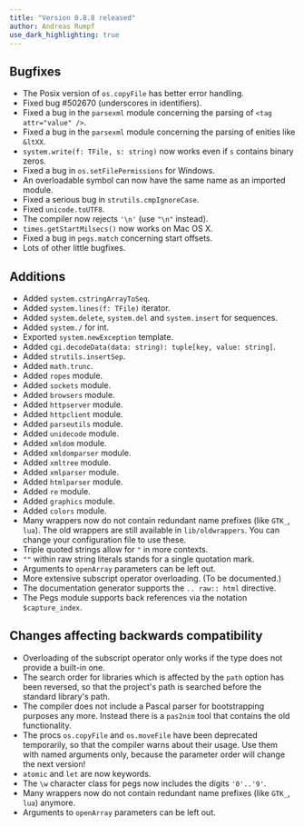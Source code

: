 ```yaml
---
title: "Version 0.8.8 released"
author: Andreas Rumpf
use_dark_highlighting: true
---
```


Bugfixes
--------
- The Posix version of ``os.copyFile`` has better error handling.
- Fixed bug #502670 (underscores in identifiers).
- Fixed a bug in the ``parsexml`` module concerning the parsing of
  ``<tag attr="value" />``.
- Fixed a bug in the ``parsexml`` module concerning the parsing of
  enities like ``&ltXX``.
- ``system.write(f: TFile, s: string)`` now works even if ``s`` contains binary
  zeros.
- Fixed a bug in ``os.setFilePermissions`` for Windows.
- An overloadable symbol can now have the same name as an imported module.
- Fixed a serious bug in ``strutils.cmpIgnoreCase``.
- Fixed ``unicode.toUTF8``.
- The compiler now rejects ``'\n'`` (use ``"\n"`` instead).
- ``times.getStartMilsecs()`` now works on Mac OS X.
- Fixed a bug in ``pegs.match`` concerning start offsets.
- Lots of other little bugfixes.


Additions
---------
- Added ``system.cstringArrayToSeq``.
- Added ``system.lines(f: TFile)`` iterator.
- Added ``system.delete``, ``system.del`` and ``system.insert`` for sequences.
- Added ``system./`` for int.
- Exported ``system.newException`` template.
- Added ``cgi.decodeData(data: string): tuple[key, value: string]``.
- Added ``strutils.insertSep``.
- Added ``math.trunc``.
- Added ``ropes`` module.
- Added ``sockets`` module.
- Added ``browsers`` module.
- Added ``httpserver`` module.
- Added ``httpclient`` module.
- Added ``parseutils`` module.
- Added ``unidecode`` module.
- Added ``xmldom`` module.
- Added ``xmldomparser`` module.
- Added ``xmltree`` module.
- Added ``xmlparser`` module.
- Added ``htmlparser`` module.
- Added ``re`` module.
- Added ``graphics`` module.
- Added ``colors`` module.
- Many wrappers now do not contain redundant name prefixes (like ``GTK_``,
  ``lua``). The old wrappers are still available in ``lib/oldwrappers``.
  You can change your configuration file to use these.
- Triple quoted strings allow for ``"`` in more contexts.
- ``""`` within raw string literals stands for a single quotation mark.
- Arguments to ``openArray`` parameters can be left out.
- More extensive subscript operator overloading. (To be documented.)
- The documentation generator supports the ``.. raw:: html`` directive.
- The Pegs module supports back references via the notation ``$capture_index``.


Changes affecting backwards compatibility
-----------------------------------------

- Overloading of the subscript operator only works if the type does not provide
  a built-in one.
- The search order for libraries which is affected by the ``path`` option
  has been reversed, so that the project's path is searched before
  the standard library's path.
- The compiler does not include a Pascal parser for bootstrapping purposes any
  more. Instead there is a ``pas2nim`` tool that contains the old functionality.
- The procs ``os.copyFile`` and ``os.moveFile`` have been deprecated
  temporarily, so that the compiler warns about their usage. Use them with
  named arguments only, because the parameter order will change the next
  version!
- ``atomic`` and ``let`` are now keywords.
- The ``\w`` character class for pegs now includes the digits ``'0'..'9'``.
- Many wrappers now do not contain redundant name prefixes (like ``GTK_``,
  ``lua``) anymore.
- Arguments to ``openArray`` parameters can be left out.
